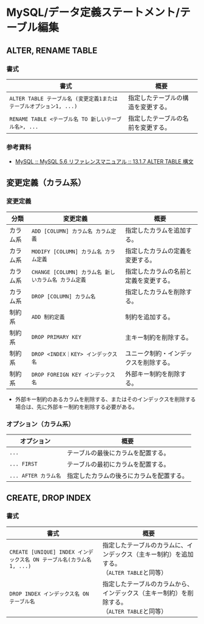 # MySQL/データ定義ステートメント/テーブル編集

## ALTER, RENAME TABLE

### 書式

| 書式                                                         | 概要                               |
| ------------------------------------------------------------ | ---------------------------------- |
| `ALTER TABLE テーブル名 (変更定義1またはテーブルオプション1, ...)` | 指定したテーブルの構造を変更する。 |
| `RENAME TABLE <テーブル名 TO 新しいテーブル名>, ...`         | 指定したテーブルの名前を変更する。 |

### 参考資料

- [MySQL :: MySQL 5.6 リファレンスマニュアル :: 13.1.7 ALTER TABLE 構文](https://dev.mysql.com/doc/refman/5.6/ja/alter-table.html)

## 変更定義（カラム系）

### 変更定義

| 分類     | 変更定義                                             | 概要                                   |
| -------- | ---------------------------------------------------- | -------------------------------------- |
| カラム系 | `ADD [COLUMN] カラム名 カラム定義`                   | 指定したカラムを追加する。             |
| カラム系 | `MODIFY [COLUMN] カラム名 カラム定義`                | 指定したカラムの定義を変更する。       |
| カラム系 | `CHANGE [COLUMN] カラム名 新しいカラム名 カラム定義` | 指定したカラムの名前と定義を変更する。 |
| カラム系 | `DROP [COLUMN] カラム名`                             | 指定したカラムを削除する。             |
| 制約系   | `ADD 制約定義`                                       | 制約を追加する。                       |
| 制約系   | `DROP PRIMARY KEY`                                   | 主キー制約を削除する。                 |
| 制約系   | `DROP <INDEX｜KEY> インデックス名`                   | ユニーク制約・インデックスを削除する。 |
| 制約系   | `DROP FOREIGN KEY インデックス名`                    | 外部キー制約を削除する。               |

- 外部キー制約のあるカラムを削除する、またはそのインデックスを削除する場合は、先に外部キー制約を削除する必要がある。

### オプション（カラム系）

| オプション           | 概要                                     |
| -------------------- | ---------------------------------------- |
| `...`           | テーブルの最後にカラムを配置する。       |
| `... FIRST`      | テーブルの最初にカラムを配置する。       |
| `... AFTER カラム名` | 指定したカラムの後ろにカラムを配置する。 |

## CREATE, DROP INDEX

### 書式

| 書式                                                         | 概要                                                         |
| ------------------------------------------------------------ | ------------------------------------------------------------ |
| `CREATE [UNIQUE] INDEX インデックス名 ON テーブル名(カラム名1, ...)` | 指定したテーブルのカラムに、インデックス（主キー制約）を追加する。<br />（`ALTER TABLE`と同等） |
| `DROP INDEX インデックス名 ON テーブル名`                    | 指定したテーブルのカラムから、インデックス（主キー制約）を削除する。<br />（`ALTER TABLE`と同等） |
